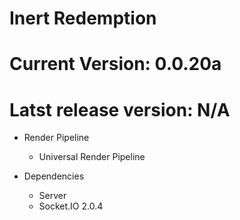# Inert Redemption

# Current Version: 0.0.20a
# Latst release version: N/A

* Render Pipeline
  * Universal Render Pipeline

* Dependencies
  * Server
   * Socket.IO 2.0.4 
